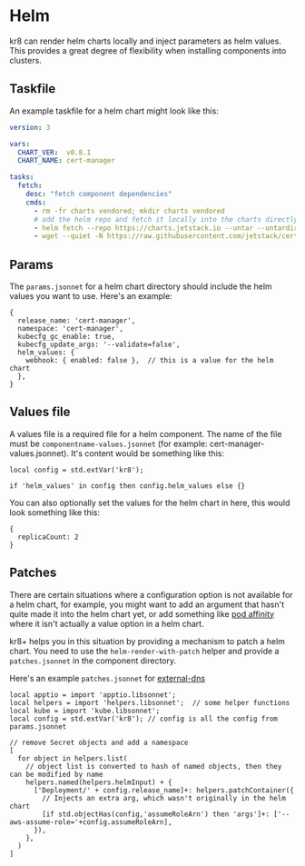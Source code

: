 # Helm

kr8 can render helm charts locally and inject parameters as helm values.
This provides a great degree of flexibility when installing components into clusters.

## Taskfile

An example taskfile for a helm chart might look like this:

```yaml
version: 3

vars:
  CHART_VER:  v0.8.1
  CHART_NAME: cert-manager

tasks:
  fetch:
    desc: "fetch component dependencies"
    cmds:
      - rm -fr charts vendored; mkdir charts vendored
      # add the helm repo and fetch it locally into the charts directly
      - helm fetch --repo https://charts.jetstack.io --untar --untardir ./charts --version "{{.CHART_VER}}" "{{.CHART_NAME}}"
      - wget --quiet -N https://raw.githubusercontent.com/jetstack/cert-manager/release-0.8/deploy/manifests/00-crds.yaml -O - | grep -v ^# > vendored/00cert-manager-crd.yaml
```

## Params

The `params.jsonnet` for a helm chart directory should include the helm values you want to use.
Here's an example:

```jsonnet
{
  release_name: 'cert-manager',
  namespace: 'cert-manager',
  kubecfg_gc_enable: true,
  kubecfg_update_args: '--validate=false',
  helm_values: {
    webhook: { enabled: false },  // this is a value for the helm chart
  },
}
```

## Values file

A values file is a required file for a helm component.
The name of the file must be `componentname-values.jsonnet` (for example: cert-manager-values.jsonnet).
It's content would be something like this:

```jsonnet
local config = std.extVar('kr8');

if 'helm_values' in config then config.helm_values else {}
```

You can also optionally set the values for the helm chart in here, this would look something like this:

```jsonnet
{
  replicaCount: 2
}
```

## Patches

There are certain situations where a configuration option is not available for a helm chart, for example, you might want to add an argument that hasn't quite made it into the helm chart yet, or add something like [pod affinity](https://kubernetes.io/docs/concepts/configuration/assign-pod-node/#inter-pod-affinity-and-anti-affinity) where it isn't actually a value option in a helm chart.

kr8+ helps you in this situation by providing a mechanism to patch a helm chart.
You need to use the `helm-render-with-patch` helper and provide a `patches.jsonnet` in the component directory.

Here's an example `patches.jsonnet` for [external-dns](https://github.com/kubernetes-incubator/external-dns)

```jsonnet
local apptio = import 'apptio.libsonnet';
local helpers = import 'helpers.libsonnet';  // some helper functions
local kube = import 'kube.libsonnet';
local config = std.extVar('kr8'); // config is all the config from params.jsonnet

// remove Secret objects and add a namespace
[
  for object in helpers.list(
    // object list is converted to hash of named objects, then they can be modified by name
    helpers.named(helpers.helmInput) + {
      ['Deployment/' + config.release_name]+: helpers.patchContainer({
        // Injects an extra arg, which wasn't originally in the helm chart
        [if std.objectHas(config,'assumeRoleArn') then 'args']+: ['--aws-assume-role='+config.assumeRoleArn],
      }),
    },
  )
]
```
